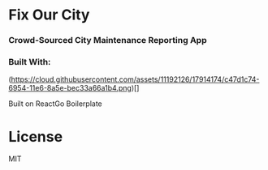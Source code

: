# Fix Our City
### Crowd-Sourced City Maintenance Reporting App

### Built With:

(https://cloud.githubusercontent.com/assets/11192126/17914174/c47d1c74-6954-11e6-8a5e-bec33a66a1b4.png)[]



Built on ReactGo Boilerplate

License
===============
MIT
